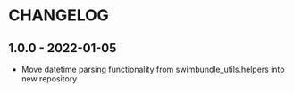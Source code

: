 # CHANGELOG

## 1.0.0 - 2022-01-05
* Move datetime parsing functionality from swimbundle_utils.helpers into 
new repository

